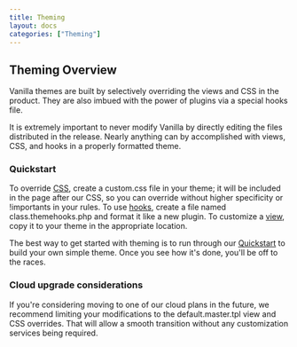 ```yaml
---
title: Theming
layout: docs
categories: ["Theming"]
---
```


## Theming Overview

Vanilla themes are built by selectively overriding the views and CSS in the product. They are also imbued with the power of plugins via a special hooks file.

It is extremely important to never modify Vanilla by directly editing the files distributed in the release. Nearly anything can by accomplished with views, CSS, and hooks in a properly formatted theme.

### Quickstart

To override [CSS](/theming/css), create a custom.css file in your theme; it will be included in the page after our CSS, so you can override without higher specificity or !importants in your rules. To use [hooks](/theming/hooks), create a file named class.themehooks.php and format it like a new plugin. To customize a [view](/theming/views), copy it to your theme in the appropriate location.

The best way to get started with theming is to run through our [Quickstart](/theming/quickstart) to build your own simple theme. Once you see how it's done, you'll be off to the races.

### Cloud upgrade considerations

If you're considering moving to one of our cloud plans in the future, we recommend limiting your modifications to the default.master.tpl view and CSS overrides. That will allow a smooth transition without any customization services being required.

